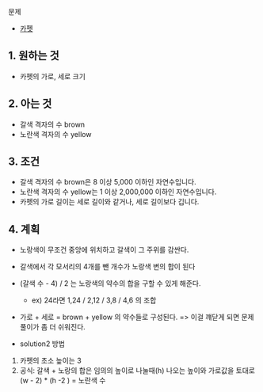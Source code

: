 문제
- [카펫](https://programmers.co.kr/learn/courses/30/lessons/42842)

## 1. 원하는 것
- 카펫의 가로, 세로 크기
## 2. 아는 것
- 갈색 격자의 수 brown
- 노란색 격자의 수 yellow

## 3. 조건
- 갈색 격자의 수 brown은 8 이상 5,000 이하인 자연수입니다.
- 노란색 격자의 수 yellow는 1 이상 2,000,000 이하인 자연수입니다.
- 카펫의 가로 길이는 세로 길이와 같거나, 세로 길이보다 깁니다.
## 4. 계획
- 노랑색이 무조건 중앙에 위치하고 갈색이 그 주위를 감싼다.
- 갈색에서 각 모서리의 4개를 뺀 개수가 노랑색 변의 합이 된다
- (갈색 수 - 4) / 2 는 노랑색의 약수의 합을 구할 수 있게 해준다.
    - ex) 24라면 1,24 / 2,12 / 3,8 / 4,6 의 조합
- 가로 + 세로 = brown + yellow 의 약수들로 구성된다. => 이걸 꺠닫게 되면 문제 풀이가 좀 더 쉬워진다.

- solution2 방법
1. 카펫의 초소 높이는 3
2. 공식: 갈색 + 노랑의 합은 임의의 높이로 나눌때(h) 나오는 높이와 가로값을 토대로 (w - 2) * (h -2 ) = 노란색 수